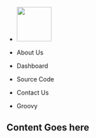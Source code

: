 <div flex-container style="height: 700px;position: relative;overflow:hidden;">
  <nav sws-nav--v role="navigation">
    <ul>
      <li sws-logo>
        <a>
          <img style="height:80px" src=" https://softheonworkshopstorage.blob.core.windows.net/workshopcontainer/workshop-logo-anvil-white.svg">
        </a>
      </li>
      <li>
        <a>
          <i class="fas fa-coffee fa-2x"></i>
          <p m-b-0>About Us</p>
        </a>
      </li>
      <li>
        <a>
          <i class="fas fa-user fa-2x"></i>
          <p m-b-0>
            Dashboard
          </p>
        </a>
      </li>
      <li>
        <a>
          <i class="fas fa-code fa-2x"></i>
          <p m-b-0>Source Code</p>
        </a>
      </li>
      <li>
        <a>
          <i class="fas fa-compass fa-2x"></i>
          <p m-b-0>Contact Us</p>
        </a>
      </li>
      <li>
        <a>
          <i class="fas fa-anchor fa-2x"></i>
          <p m-b-0>Groovy</p>
        </a>
      </li>
    </ul>
  </nav>

  <div flex-1 everything-center-container bg-regular>
      <h2>Content Goes here</h2>
  </div>